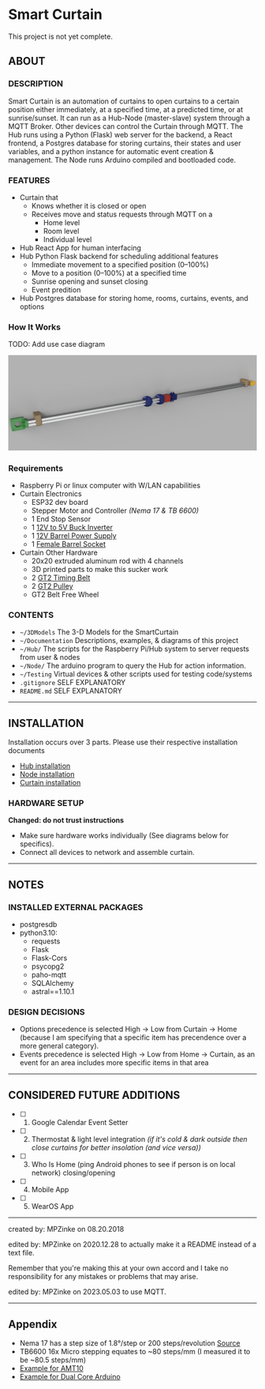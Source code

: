 
# Smart Curtain
This project is not yet complete.

## ABOUT

### DESCRIPTION

Smart Curtain is an automation of curtains to open curtains to a certain position either immediately, at a specified time, at a predicted time, or at sunrise/sunset. It can run as a Hub-Node (master-slave) system through a MQTT Broker. Other devices can control the Curtain through MQTT. The Hub runs using a Python (Flask) web server for the backend, a React frontend, a Postgres database for storing curtains, their states and user variables, and a python instance for automatic event creation & management. The Node runs Arduino compiled and bootloaded code. 


### FEATURES
- Curtain that
	- Knows whether it is closed or open
	- Receives move and status requests through MQTT on a
		- Home level
		- Room level
		- Individual level
- Hub React App for human interfacing
- Hub Python Flask backend for scheduling additional features
	- Immediate movement to a specified position (0–100%)
	- Move to a position (0–100%) at a specified time
	- Sunrise opening and sunset closing
	- Event predition
- Hub Postgres database for storing home, rooms, curtains, events, and options


### How It Works
TODO: Add use case diagram

![image](./Documentation/Images/Model/CurtainRodRendered.png)



### Requirements
- Raspberry Pi or linux computer with W/LAN capabilities
- Curtain Electronics
	- ESP32 dev board
	- Stepper Motor and Controller *(Nema 17 & TB 6600)*
	- 1 End Stop Sensor
	- 1 [12V to 5V Buck Inverter](https://www.amazon.com/dp/B01M5JFO0L/?coliid=I21ECWG54QVM97&colid=3Q91VWIGIBUKK)
	- 1 [12V Barrel Power Supply](https://www.amazon.com/dp/B06XTZPBXD/?coliid=IIEST6NP7UPD5&colid=3Q91VWIGIBUKK)
	- 1 [Female Barrel Socket](https://www.amazon.com/dp/B08271YLXZ/?coliid=I8X9UDJVCE92K&colid=3Q91VWIGIBUKK)
- Curtain Other Hardware
	- 20x20 extruded aluminum rod with 4 channels
	- 3D printed parts to make this sucker work
	- 2 [GT2 Timing Belt](https://www.amazon.com/dp/B07PGDBY8L/?coliid=I1ZPOZ4D0TO473&colid=3Q91VWIGIBUKK)
	- 2 [GT2 Pulley](https://www.amazon.com/dp/B07PGDBY8L/?coliid=I1ZPOZ4D0TO473&colid=3Q91VWIGIBUKK)
	- GT2 Belt Free Wheel

### CONTENTS
- `~/3DModels` The 3-D Models for the SmartCurtain
- `~/Documentation` Descriptions, examples, & diagrams of this project
- `~/Hub/` The scripts for the Raspberry Pi/Hub system to server requests from user & nodes
- `~/Node/` The arduino program to query the Hub for action information.
- `~/Testing` Virtual devices & other scripts used for testing code/systems
- `.gitignore` SELF EXPLANATORY
- `README.md` SELF EXPLANATORY

---

## INSTALLATION

Installation occurs over 3 parts. Please use their respective installation documents
- [Hub installation](./Hub/README.md#Installation)
- [Node installation](./Node/README.md#Installation)
- [Curtain installation](./Documentation/PhysicalSetup.md#Installation)


### HARDWARE SETUP
**Changed: do not trust instructions**

- Make sure hardware works individually (See diagrams below for specifics).
- Connect all devices to network and assemble curtain.

---


## NOTES

### INSTALLED EXTERNAL PACKAGES
- postgresdb
- python3.10:
	- requests
	- Flask
	- Flask-Cors
	- psycopg2
	- paho-mqtt
	- SQLAlchemy
	- astral==1.10.1


### DESIGN DECISIONS
- Options precedence is selected High -> Low from Curtain -> Home (because I am specifying that a specific item has precendence over a more general category).
- Events precedence is selected High -> Low from Home -> Curtain, as an event for an area includes more specific items in that area

---

## CONSIDERED FUTURE ADDITIONS
- [ ] 1. Google Calendar Event Setter
- [ ] 2. Thermostat & light level integration *(if it's cold & dark outside then close curtains for better insolation (and vice versa))*
- [ ] 3. Who Is Home (ping Android phones to see if person is on local network) closing/opening
- [ ] 4. Mobile App
- [ ] 5. WearOS App

---

created by: MPZinke on 08.20.2018

edited by: MPZinke on 2020.12.28 to actually make it a README instead of a text file.

Remember that you're making this at your own accord and I take no responsibility for any mistakes or problems that may arise.

edited by: MPZinke on 2023.05.03 to use MQTT.

---

## Appendix
- Nema 17 has a step size of 1.8°/step or 200 steps/revolution [Source](https://www.makerguides.com/tb6600-stepper-motor-driver-arduino-tutorial/)
- TB6600 16x Micro stepping equates to ~80 steps/mm (I measured it to be ~80.5 steps/mm)
- [Example for AMT10](https://hackaday.io/project/9914-open-robotics-eurobot/log/34812-amt10-encoder-setup)
- [Example for Dual Core Arduino](https://randomnerdtutorials.com/esp32-dual-core-arduino-ide/)


<!-- 
- Add reset function
- Add event creation functions
- Redo endpoints (again)
- Repeated Events
-->